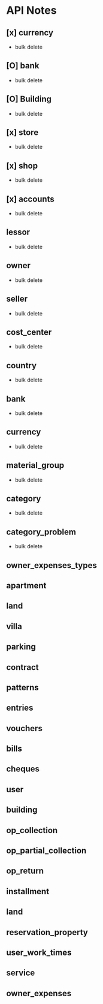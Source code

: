 # API Notes

## [x] currency
- bulk delete
## [O] bank 
- bulk delete
## [O] Building
- bulk delete
## [x] store 
- bulk delete
## [x] shop 
- bulk delete
## [x] accounts 
- bulk delete 
## lessor
- bulk delete 
## owner
- bulk delete 
## seller
- bulk delete 
## cost_center
- bulk delete 
## country
- bulk delete 
## bank
- bulk delete 
## currency
- bulk delete 
## material_group
- bulk delete 
## category
- bulk delete 
## category_problem
- bulk delete 
## owner_expenses_types


## apartment
## land
## villa
## parking
## contract
## patterns
## entries
## vouchers
## bills
## cheques

## user
## building
## op_collection
## op_partial_collection
## op_return
## installment
## land
## reservation_property
## user_work_times
## service


## owner_expenses